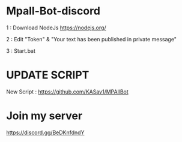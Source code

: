 # Mpall-Bot-discord

1 : Download NodeJs 
https://nodejs.org/

2 : Edit "Token" & "Your text has been published in private message"

3 : Start.bat

# UPDATE SCRIPT
 New Script : https://github.com/KASav1/MPAllBot
# Join my server 
https://discord.gg/BeDKnfdndY
